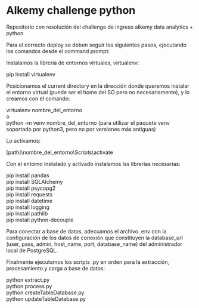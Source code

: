# Alkemy challenge python
Repositorio con resolución del challenge de ingreso alkemy data analytics + python

Para el correcto deploy se deben seguir los siguientes pasos, ejecutando los comandos desde el command prompt:

Instalamos la libreria de entornos virtuales, virtualenv:

pip install virtualenv

Posicionamos el current directory en la dirección donde queremos instalar el entorno virtual (puede ser el home del SO pero no necesariamente), y lo creamos con el comando:

virtualenv nombre_del_entorno<br/>
o<br/>
python -m venv nombre_del_entorno (para utilizar el paquete venv soportado por python3, pero no por versiones más antiguas)

Lo activamos:

[path]\nombre_del_entorno\Scripts\activate

Con el entorno instalado y activado instalamos las librerías necesarias:

pip install pandas<br/>
pip install SQLAlchemy<br/>
pip install psycopg2<br/>
pip install requests<br/>
pip install datetime<br/>
pip install logging<br/>
pip install pathlib<br/>
pip install python-decouple<br/>

Para conectar a base de datos, adecuamos el archivo .env con la configuración de los datos de conexión que constituyen la database_url (user, pass, admin, host_name,
port, database_name) del administrador local de PostgreSQL.

Finalmente ejecutamos los scripts .py en orden para la extracción, procesamiento y carga a base de datos:

python extract.py<br/>
python process.py<br/>
python createTableDatabase.py<br/>
python updateTableDatabase.py
